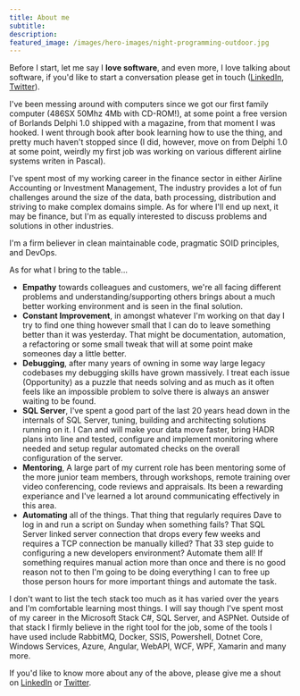 ```yaml
---
title: About me
subtitle: 
description:
featured_image: /images/hero-images/night-programming-outdoor.jpg
---
```



Before I start, let me say I **love software**, and even more, I love talking about software, if you'd like to start a conversation please get in touch ([LinkedIn](https://www.linkedin.com/in/gavdraper/), [Twitter](http://twitter.com/gavdraper)). 

I've been messing around with computers since we got our first family computer (486SX 50Mhz 4Mb with CD-ROM!), at some point a free version  of Borlands Delphi 1.0 shipped with a magazine, from that moment I was hooked. I went through book after book learning how to use the thing, and pretty much haven't stopped since (I did, however, move on from Delphi 1.0 at some point, weirdly my first job was working on various different airline systems writen in Pascal).

I've spent most of my working career in the finance sector in either Airline Accounting or Investment Management, The industry provides a lot of fun challenges around the size of the data, bath processing, distribution and striving to make complex domains simple. As for where I'll end up next, it may be finance, but I'm as equally interested to discuss problems and solutions in other industries.

I'm a firm believer in clean maintainable code, pragmatic SOID principles, and DevOps. 

As for what I bring to the table...

*   **Empathy** towards colleagues and customers, we're all facing different problems and understanding/supporting others brings about a much better working environment and is seen in the final solution.
*   **Constant Improvement**, in amongst whatever I'm working on that day I try to find one thing however small that I can do to leave something better than it was yesterday. That might be documentation, automation, a refactoring or some small tweak that will at some point make someones day a little better.
*   **Debugging**, after many years of owning in some way large legacy codebases my debugging skills have grown massively. I treat each issue (Opportunity) as a puzzle that needs solving and as much as it often feels like an impossible problem to solve there is always an answer waiting to be found.
*   **SQL Server**, I've spent a good part of the last 20 years head down in the internals of SQL Server, tuning, building and architecting solutions running on it. I Can and will make your data move faster,  bring HADR plans into line and tested, configure and implement monitoring where needed and setup regular automated checks on the overall configuration of the server.
*   **Mentoring**, A large part of my current role has been mentoring some of the more junior team members, through workshops, remote training over video conferencing, code reviews and appraisals. Its been a rewarding experiance and I've learned a lot around communicating effectively in this area.
*   **Automating** all of the things. That thing that regularly requires Dave to log in and run a script on Sunday when something fails? That SQL Server linked server connection that drops every few weeks and requires a TCP connection be manually killed? That 33 step guide to configuring a new developers environment? Automate them all! If something requires manual action more than once and there is no good reason not to then I'm going to be doing everything I can to free up those person hours for more important things and automate the task. 

I don't want to list the tech stack too much as it has varied over the years and I'm comfortable learning most things. I will say though I've spent most of my career in the Microsoft Stack C#, SQL Server, and ASPNet. Outside of that stack I firmly believe in the right tool for the job, some of the tools I have used include RabbitMQ, Docker, SSIS, Powershell, Dotnet Core, Windows Services, Azure, Angular, WebAPI, WCF, WPF, Xamarin and many more.  

If you'd like to know more about any of the above, please give me a shout on [LinkedIn](https://www.linkedin.com/in/gavdraper/) or [Twitter](http://twitter.com/gavdraper).